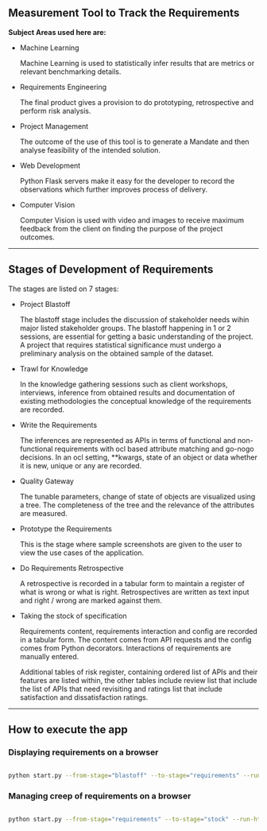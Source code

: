 ## Measurement Tool to Track the Requirements

**Subject Areas used here are:**

- Machine Learning

    Machine Learning is used to statistically infer results that are metrics or relevant benchmarking details.

- Requirements Engineering

    The final product gives a provision to do prototyping, retrospective and perform risk analysis.

- Project Management

    The outcome of the use of this tool is to generate a Mandate and then analyse feasibility of the intended solution.

- Web Development

    Python Flask servers make it easy for the developer to record the observations which further improves process of delivery.

- Computer Vision

    Computer Vision is used with video and images to receive maximum feedback from the client on finding the purpose of the project outcomes.

_____________________________________________________________________________________


## Stages of Development of Requirements

The stages are listed on 7 stages:

- Project Blastoff

    The blastoff stage includes the discussion of stakeholder needs wihin major listed stakeholder groups. The blastoff happening in 1 or 2 sessions, are essential for getting a basic understanding of the project. A project that requires statistical significance must undergo a preliminary analysis on the obtained sample of the dataset.

- Trawl for Knowledge

    In the knowledge gathering sessions such as client workshops, interviews, inference from obtained results and documentation of existing methodologies the conceptual knowledge of the requirements are recorded. 

- Write the Requirements

    The inferences are represented as APIs in terms of functional and non-functional requirements with ocl based attribute matching and go-nogo decisions. In an ocl setting, **kwargs, state of an object or data whether it is new, unique or any are recorded.

- Quality Gateway

    The tunable parameters, change of state of objects are visualized using a tree. The completeness of the tree and the relevance of the attributes are measured. 

- Prototype the Requirements

    This is the stage where sample screenshots are given to the user to view the use cases of the application. 

- Do Requirements Retrospective

    A retrospective is recorded in a tabular form to maintain a register of what is wrong or what is right. Retrospectives are written as text input and right / wrong are marked against them.

- Taking the stock of specification

    Requirements content, requirements interaction and config are recorded in a tabular form. The content comes from API requests and the config comes from Python decorators. Interactions of requirements are manually entered. 

    Additional tables of risk register, containing ordered list of APIs and their features are listed within, the other tables include review list that include the list of APIs that need revisiting and ratings list that include satisfaction and dissatisfaction ratings.

_____________________________________________________________________________________

## How to execute the app

### Displaying requirements on a browser

```bash

python start.py --from-stage="blastoff" --to-stage="requirements" --run-html --dataset="dataset/tfrecord-voc.record" --imagesets_dir="./VOCtrainval_06-Nov-2007/VOCdevkit/VOC2007"

```

### Managing creep of requirements on a browser

```bash

python start.py --from-stage="requirements" --to-stage="stock" --run-html --dataset="dataset/tfrecord-voc.record" --imagesets_dir="./VOCtrainval_06-Nov-2007/VOCdevkit/VOC2007"

```